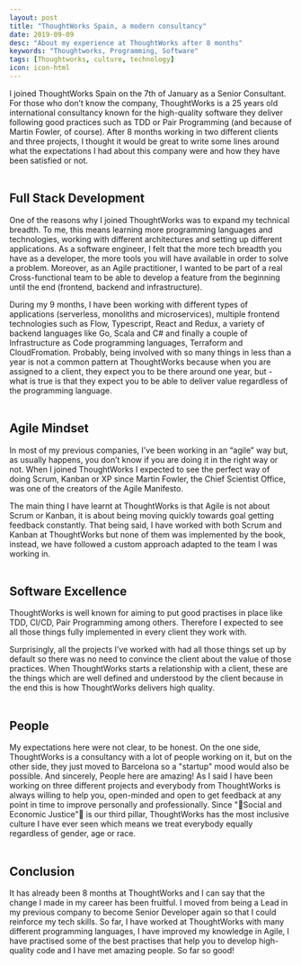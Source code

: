 ```yaml
---
layout: post
title: "ThoughtWorks Spain, a modern consultancy"
date: 2019-09-09
desc: "About my experience at ThoughtWorks after 8 months"
keywords: "Thoughtworks, Programming, Software"
tags: [Thoughtworks, culture, technology]
icon: icon-html
---
```


I joined ThoughtWorks Spain on the 7th of January as a Senior Consultant. For those who don’t know the company, ThoughtWorks is a 25 years old international consultancy known for the high-quality software they deliver following good practices such as TDD or Pair Programming (and because of Martin Fowler, of course). After 8 months working in two different clients and three projects, I thought it would be great to write some lines around what the expectations I had about this company were and how they have been satisfied or not.
<br/><br/>

## Full Stack Development

One of the reasons why I joined ThoughtWorks was to expand my technical breadth. To me, this means learning more programming languages and technologies, working with different architectures and setting up different applications. As a software engineer, I felt that the more tech breadth you have as a developer, the more tools you will have available in order to solve a problem. Moreover, as an Agile practitioner, I wanted to be part of a real Cross-functional team to be able to develop a feature from the beginning until the end (frontend, backend and infrastructure).

During my 9 months, I have been working with different types of applications (serverless, monoliths and microservices), multiple frontend technologies such as Flow, Typescript, React and Redux, a variety of backend languages like Go, Scala and C# and finally a couple of Infrastructure as Code programming languages, Terraform and CloudFromation. Probably, being involved with so many things in less than a year is not a common pattern at ThoughtWorks because when you are assigned to a client, they expect you to be there around one year, but - what is true is that they expect you to be able to deliver value regardless of the programming language.
<br/><br/>

## Agile Mindset

In most of my previous companies, I’ve been working in an “agile” way but, as usually happens, you don’t know if you are doing it in the right way or not. When I joined ThoughtWorks I expected to see the perfect way of doing Scrum, Kanban or XP since Martin Fowler, the Chief Scientist Office, was one of the creators of the Agile Manifesto.

The main thing I have learnt at ThoughtWorks is that Agile is not about Scrum or Kanban, it is about being moving quickly towards goal getting feedback constantly. That being said, I have worked with both Scrum and Kanban at ThoughtWorks but none of them was implemented by the book, instead, we have followed a custom approach adapted to the team I was working in.
<br/><br/>

## Software Excellence

ThoughtWorks is well known for aiming to put good practises in place like TDD, CI/CD, Pair Programming among others. Therefore I expected to see all those things fully implemented in every client they work with.

Surprisingly, all the projects I’ve worked with had all those things set up by default so there was no need to convince the client about the value of those practices. When ThoughtWorks starts a relationship with a client, these are the things which are well defined and understood by the client because in the end this is how ThoughtWorks delivers high quality.
<br/><br/>

## People

My expectations here were not clear, to be honest. On the one side, ThoughtWorks is a consultancy with a lot of people working on it, but on the other side, they just moved to Barcelona so a "startup" mood would also be possible.
And sincerely, People here are amazing! As I said I have been working on three different projects and everybody from ThoughtWorks is always willing to help you, open-minded and open to get feedback at any point in time to improve personally and professionally. Since "Social and Economic Justice" is our third pillar, ThoughtWorks has the most inclusive culture I have ever seen which means we treat everybody equally regardless of gender, age or race.
<br/><br/>

## Conclusion

It has already been 8 months at ThoughtWorks and I can say that the change I made in my career has been fruitful. I moved from being a Lead in my previous company to become Senior Developer again so that I could reinforce my tech skills. So far, I have worked at ThoughtWorks with many different programming languages, I have improved my knowledge in Agile, I have practised some of the best practises that help you to develop high-quality code and I have met amazing people. So far so good!